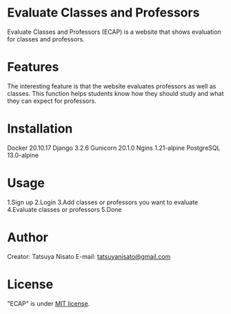 # Evaluate Classes and Professors
 
Evaluate Classes and Professors (ECAP) is a website that shows evaluation for classes and professors.
 
# Features
 
The interesting feature is that the website evaluates professors as well as classes.
This function helps students know how they should study and what they can expect for professors.
 
# Installation
 
Docker 20.10.17
Django 3.2.6
Gunicorn 20.1.0
Ngins 1.21-alpine
PostgreSQL 13.0-alpine
 
# Usage
 
1.Sign up
2.Login
3.Add classes or professors you want to evaluate
4.Evaluate classes or professors
5.Done
 
# Author
 
Creator: Tatsuya Nisato
E-mail: tatsuyanisato@gmail.com
 
# License
 
"ECAP" is under [MIT license](https://en.wikipedia.org/wiki/MIT_License).